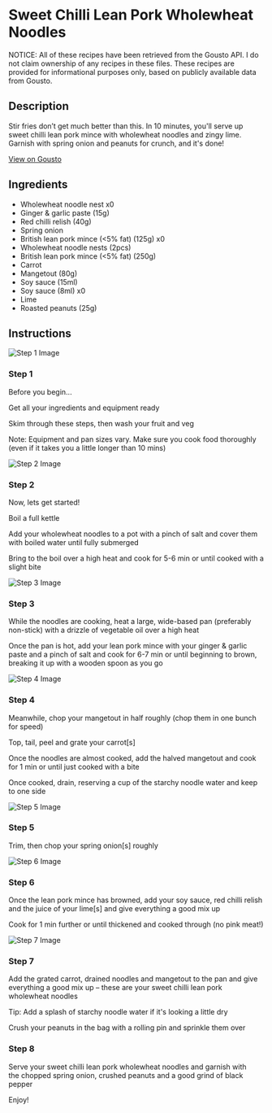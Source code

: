 # Sweet Chilli Lean Pork Wholewheat Noodles

NOTICE: All of these recipes have been retrieved from the Gousto API. I do not claim ownership of any recipes in these files. These recipes are provided for informational purposes only, based on publicly available data from Gousto.

## Description

Stir fries don’t get much better than this. In 10 minutes, you'll serve up sweet chilli lean pork mince with wholewheat noodles and zingy lime. Garnish with spring onion and peanuts for crunch, and it's done!

[View on Gousto](https://www.gousto.co.uk/recipes/cookbook/sweet-chilli-lean-pork-wholewheat-noodles)

## Ingredients

- Wholewheat noodle nest x0
- Ginger & garlic paste (15g)
- Red chilli relish (40g)
- Spring onion
- British lean pork mince (<5% fat) (125g) x0
- Wholewheat noodle nests (2pcs)
- British lean pork mince (<5% fat) (250g)
- Carrot
- Mangetout (80g)
- Soy sauce (15ml)
- Soy sauce (8ml) x0
- Lime
- Roasted peanuts (25g)

## Instructions

![Step 1 Image](https://production-media.gousto.co.uk/cms/recipe-step-image/Step-1-copy-2-1730458773401-x200.jpg)

### Step 1

Before you begin...

Get all your ingredients and equipment ready

Skim through these steps, then wash your fruit and veg

Note: Equipment and pan sizes vary. Make sure you cook food thoroughly (even if it takes you a little longer than 10 mins)

![Step 2 Image](https://production-media.gousto.co.uk/cms/recipe-step-image/step-2-copy-1730458781122-x200.jpg)

### Step 2

Now, lets get started!

Boil a full kettle

Add your wholewheat noodles to a pot with a pinch of salt and cover them with boiled water until fully submerged

Bring to the boil over a high heat and cook for 5-6 min or until cooked with a slight bite

![Step 3 Image](https://production-media.gousto.co.uk/cms/recipe-step-image/Step-3-copy-1730458791173-x200.jpg)

### Step 3

While the noodles are cooking, heat a large, wide-based pan (preferably non-stick) with a drizzle of vegetable oil over a high heat

Once the pan is hot, add your lean pork mince with your ginger & garlic paste and a pinch of salt and cook for 6-7 min or until beginning to brown, breaking it up with a wooden spoon as you go

![Step 4 Image](https://production-media.gousto.co.uk/cms/recipe-step-image/step-4-copy-1730458797991-x200.jpg)

### Step 4

Meanwhile, chop your mangetout in half roughly (chop them in one bunch for speed)

Top, tail, peel and grate your carrot[s]

Once the noodles are almost cooked, add the halved mangetout and cook for 1 min or until just cooked with a bite

Once cooked, drain, reserving a cup of the starchy noodle water and keep to one side

![Step 5 Image](https://production-media.gousto.co.uk/cms/recipe-step-image/Step-5-copy-1730458805533-x200.jpg)

### Step 5

Trim, then chop your spring onion[s]<span class="text-danger"> </span>roughly

![Step 6 Image](https://production-media.gousto.co.uk/cms/recipe-step-image/Step-6-copy-1730458813122-x200.jpg)

### Step 6

Once the lean pork mince has browned, add your soy sauce, red chilli relish and the juice of your lime[s] and give everything a good mix up

Cook for 1 min further or until thickened and cooked through (no pink meat!)

![Step 7 Image](https://production-media.gousto.co.uk/cms/recipe-step-image/Step-7-copy-1730458818893-x200.jpg)

### Step 7

Add the grated carrot, drained noodles and mangetout to the pan and give everything a good mix up – these are your sweet chilli lean pork wholewheat noodles

Tip: Add a splash of starchy noodle water if it's looking a little dry

Crush your peanuts in the bag with a rolling pin and sprinkle them over

### Step 8

Serve your sweet chilli lean pork wholewheat noodles and garnish with the chopped spring onion, crushed peanuts and a good grind of black pepper

Enjoy!


